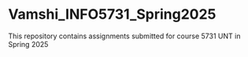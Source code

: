 # Vamshi_INFO5731_Spring2025
This repository contains assignments submitted for course 5731 UNT in Spring 2025
